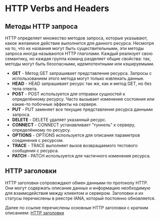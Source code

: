 # HTTP Verbs and Headers

## Методы HTTP запроса

HTTP определяет множество методов запроса, которые указывают, какое желаемое действие выполнится для данного ресурса. Несмотря на то, что их названия могут быть существительными, эти методы запроса иногда называются HTTP глаголами. Каждый реализует свою семантику, но каждая группа команд разделяет общие свойства: так, методы могут быть безопасными, идемпотентными или кэшируемыми.
- **GET** - Метод GET запрашивает представление ресурса. Запросы с использованием этого метода могут только извлекать данные.
- **HEAD** - HEAD запрашивает ресурс так же, как и метод GET, но без тела ответа.
- **POST** - POST используется для отправки сущностей к определённому ресурсу. Часто вызывает изменение состояния или какие-то побочные эффекты на сервере.
- **PUT** - PUT заменяет все текущие представления ресурса данными запроса.
- **DELETE** - DELETE удаляет указанный ресурс.
- **CONNECT** - CONNECT устанавливает "туннель" к серверу, определённому по ресурсу.
- **OPTIONS** - OPTIONS используется для описания параметров соединения с ресурсом.
- **TRACE** - TRACE выполняет вызов возвращаемого тестового сообщения с ресурса.
- **PATCH** - PATCH используется для частичного изменения ресурса.

## HTTP заголовки

HTTP заголовки сопровождают обмен данными по протоколу HTTP. Они могут содержать описание данных и информацию необходимую для взаимодействия между клиентом и сервером. Заголовки и их статусы перечислены в реестре IANA, который постоянно обновляется.

Далее по ссылке перечислены основные HTTP заголовки с кратким описанием:
[HTTP заголовки](https://developer.mozilla.org/ru/docs/Web/HTTP/%D0%97%D0%B0%D0%B3%D0%BE%D0%BB%D0%BE%D0%B2%D0%BA%D0%B8)
